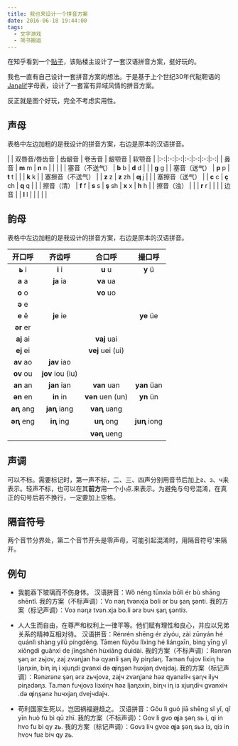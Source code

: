 ```yaml
---
title: 我也来设计一个拼音方案
date: 2016-06-18 19:44:00
tags:
  - 文字游戏
  - 简书搬运
---
```


在知乎看到一个[贴子](https://www.zhihu.com/question/47545688)，该贴楼主设计了一套汉语拼音方案，挺好玩的。

我也一直有自己设计一套拼音方案的想法。于是基于上个世纪30年代鞑靼语的[Jaꞑalif](https://en.wikipedia.org/wiki/Ya%C3%B1alif)字母表，设计了一套富有异域风情的拼音方案。

反正就是图个好玩，完全不考虑实用性。

<!-- more -->

## 声母

表格中左边加粗的是我设计的拼音方案，右边是原本的汉语拼音。

| | 双唇音/唇齿音 | 齿龈音 | 卷舌音 | 龈颚音 | 软颚音 |
|:-:|:-:|:-:|:-:|:-:|:-:|:-:|
| 鼻音 | **m** m | **n** n | | | |
| 塞音（不送气） | **b** b | **d** d | | | **g** g |
| 塞音（送气） | **p** p | **t** t | | | **k** k |
| 塞擦音（不送气） | | **z** z | **ƶ** zh | **ƣ** j | |
| 塞擦音（送气） | | **c** c | **ç** ch | **q** q | |
| 擦音（清） | **f** f | **s** s | **ş** sh | **x** x | **h** h |
| 擦音（浊） | | | **r** r | | |
| 边音 | | **l** l | | | | |

## 韵母

表格中左边加粗的是我设计的拼音方案，右边是原本的汉语拼音。

| 开口呼 | 齐齿呼 | 合口呼 | 撮口呼 |
|:-:|:-:|:-:|:-:|
| **ь** i | **i** i | **u** u | **y** ü |
| **a** a | **ja** ia | **va** ua | |
| **o** o | | **vo** uo | |
| **ə** e | | | |
| **e** ê | **je** ie | | **ye** üe |
| **ər** er | | | |
| **aj** ai | | **vaj** uai | |
| **ej** ei | | **vej** uei (ui) | |
| **av** ao | **jav** iao | | |
| **ov** ou | **jov** iou (iu) | | |
| **an** an | **jan** ian | **van** uan | **yan** üan |
| **ən** en | **in** in | **vən** uen (un) | **yn** ün |
| **aꞑ** ang | **jaꞑ** iang | **vaꞑ** uang | |
| **əꞑ** eng | **iꞑ** ing | **uꞑ** ong | **juꞑ** iong |
| | | **vəꞑ** ueng | | |

## 声调

可以不标。需要标记时，第一声不标，二、三、四声分别用音节后加上ƨ、з、ч来表示。轻声不标，也可以在其**前方**用一个小点.来表示。为避免与句号混淆，在真正的句号后若不换行，一定要加上空格。

## 隔音符号

两个音节分界处，第二个音节开头是零声母，可能引起混淆时，用隔音符号'来隔开。

## 例句


* 我能吞下玻璃而不伤身体。
  汉语拼音：Wǒ néng tūnxia bōli ér bù shāng shēntǐ.
  我的方案（不标声调）：Vo nəꞑ tvənxja boli ər bu şaꞑ şənti.
  我的方案（标记声调）：Voз nəꞑƨ tvən.xja bo.li ərƨ buч şaꞑ şəntiз.


* 人人生而自由，在尊严和权利上一律平等。他们赋有理性和良心，并应以兄弟关系的精神互相对待。
  汉语拼音：Rénrén shēng ér zìyóu, zài zūnyán hé quánlì shàng yílǜ píngděng. Tāmen fùyǒu lǐxìng hé liángxīn, bìng yīng yǐ xiōngdi guānxì de jīngshén hùxiāng duìdài.
  我的方案（不标声调）：Rənrən şəꞑ ər zьjov, zaj zvəꞑjan hə qyanli şaꞑ ily piꞑdəꞑ. Tamən fujov lixiꞑ hə ljaꞑxin, biꞑ iꞑ i xjuꞑdi gvanxi də ƣiꞑşən huxjaꞑ dvejdaj.
  我的方案（标记声调）：Rənƨrənƨ şəꞑ ərƨ zьчjovƨ, zajч zvəꞑjanƨ həƨ qyanƨliч şaꞑч ilyч piꞑƨdəꞑз. Ta.mən fuчjovз liзxiꞑч həƨ ljaꞑƨxin, biꞑч iꞑ iз xjuꞑdiч gvanxiч .də ƣiꞑşənƨ huчxjaꞑ dvejчdajч.


* 苟利国家生死以，岂因祸福避趋之。
  汉语拼音：Gǒu lì guó jiā shēng sǐ yǐ, qǐ yīn huò fú bì qū zhī.
  我的方案（不标声调）：Gov li gvo ƣja şəꞑ sь i, qi in hvo fu bi qy ƶь.
  我的方案（标记声调）：Govз liч gvoƨ ƣja şəꞑ sьз iз, qiз in hvoч fuƨ biч qy ƶь.
